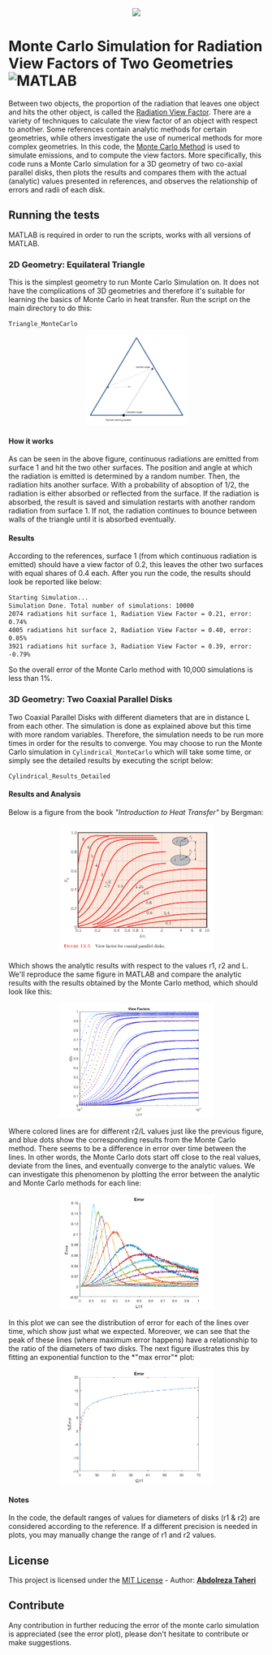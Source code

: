 
<p align="center"><img width=60% src="http://images.slideplayer.com/27/8968287/slides/slide_31.jpg"></p>

# Monte Carlo Simulation for Radiation View Factors of Two Geometries ![MATLAB](https://img.shields.io/badge/MATLAB-all%20versions-orange.svg)

Between two objects, the proportion of the radiation that leaves one object and hits the other object, is called the [Radiation View Factor](https://en.wikipedia.org/wiki/View_factor). There are a variety of techniques to calculate the view factor of an object with respect to another. Some references contain analytic methods for certain geometries, while others investigate the use of numerical methods for more complex geometries. In this code, the [Monte Carlo Method](https://en.wikipedia.org/wiki/Monte_Carlo_method
) is used to simulate emissions, and to compute the view factors. More specifically, this code runs a Monte Carlo simulation for a 3D geometry of two co-axial parallel disks, then plots the results and compares them with the actual (analytic) values presented in references, and observes the relationship of errors and radii of each disk.

## Running the tests
MATLAB is required in order to run the scripts, works with all versions of MATLAB.

### 2D Geometry: Equilateral Triangle

This is the simplest geometry to run Monte Carlo Simulation on. It does not have the complications of 3D geometries and therefore it's suitable for learning the basics of Monte Carlo in heat transfer.
Run the script on the main directory to do this:

```
Triangle_MonteCarlo
```

<p align="center"><img width=40% src="https://raw.githubusercontent.com/abdolrezat/monte-carlo-view-factor/master/Figures/Tr.jpg"></p>

#### How it works
As can be seen in the above figure, continuous radiations are emitted from surface 1 and hit the two other surfaces. The position and angle at which the radiation is emitted is determined by a random number. Then, the radiation hits another surface. With a probability of absoption of 1/2, the radiation is either absorbed or reflected from the surface. If the radiation is absorbed, the result is saved and simulation restarts with another random radiation from surface 1. If not, the radiation continues to bounce between walls of the triangle until it is absorbed eventually.

#### Results

According to the references, surface 1 (from which continuous radiation is emitted) should have a view factor of 0.2, this leaves the other two surfaces with equal shares of 0.4 each. After you run the code, the results should look be reported like below:

```
Starting Simulation...
Simulation Done. Total number of simulations: 10000
2074 radiations hit surface 1, Radiation View Factor = 0.21, error: 0.74%
4005 radiations hit surface 2, Radiation View Factor = 0.40, error: 0.05%
3921 radiations hit surface 3, Radiation View Factor = 0.39, error: -0.79%
```

So the overall error of the Monte Carlo method with 10,000 simulations is less than 1%.



### 3D Geometry: Two Coaxial Parallel Disks

Two Coaxial Parallel Disks with different diameters that are in distance L from each other. The simulation is done as explained above but this time with more random variables. Therefore, the simulation needs to be run more times in order for the results to converge. You may choose to run the Monte Carlo simulation in `Cylindrical_MonteCarlo` which will take some time, or simply see the detailed results by executing the script below:

```
Cylindrical_Results_Detailed
```

#### Results and Analysis

Below is a figure from the book *"Introduction to Heat Transfer"* by Bergman:
<p align="center"><img width=60% src="https://raw.githubusercontent.com/abdolrezat/monte-carlo-view-factor/master/Figures/Bergmann.png"></p>
Which shows the analytic results with respect to the values r1, r2 and L. We'll reproduce the same figure in MATLAB and compare the analytic results with the results obtained by the Monte Carlo method, which should look like this:
<p align="center"><img width=60% src="https://raw.githubusercontent.com/abdolrezat/monte-carlo-view-factor/master/Figures/Monte%20carlo.png"></p>
Where colored lines are for different r2/L values just like the previous figure, and blue dots show the corresponding results from the Monte Carlo method. There seems to be a difference in error over time between the lines. In other words, the Monte Carlo dots start off close to the real values, deviate from the lines, and eventually converge to the analytic values. We can investigate this phenomenon by plotting the error between the analytic and Monte Carlo methods for each line:
<p align="center"><img width=60% src="https://raw.githubusercontent.com/abdolrezat/monte-carlo-view-factor/master/Figures/Error%20in%20Detail.png"></p>
In this plot we can see the distribution of error for each of the lines over time, which show just what we expected. 
Moreover, we can see that the peak of these lines (where maximum error happens) have a relationship to the ratio of the diameters of two disks. The next figure illustrates this by fitting an exponential function to the *"max error"* plot:
<p align="center"><img width=60% src="https://raw.githubusercontent.com/abdolrezat/monte-carlo-view-factor/master/Figures/Error%20vs%20r2_r1.png"></p>

#### Notes 

In the code, the default ranges of values for diameters of disks (r1 & r2) are considered according to the reference. If a different precision is needed in plots, you may manually change the range of r1 and r2 values.

## License

This project is licensed under the [MIT License](LICENSE.md) - Author: [**Abdolreza Taheri**](https://www.researchgate.net/profile/Abdolreza_Taheri)

## Contribute

Any contribution in further reducing the error of the monte carlo simulation is appreciated (see the error plot), please don't hesitate to contribute or make suggestions.

